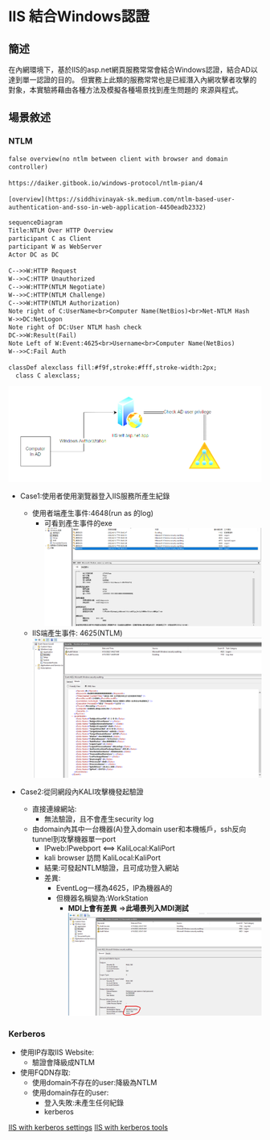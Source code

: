 # IIS 結合Windows認證

## 簡述
在內網環境下，基於IIS的asp.net網頁服務常常會結合Windows認證，結合AD以達到單一認證的目的。
但實務上此類的服務常常也是已經潛入內網攻擊者攻擊的對象，本實驗將藉由各種方法及模擬各種場景找到產生問題的
來源與程式。

## 場景敘述

### NTLM
```
false overview(no ntlm between client with browser and domain controller)

https://daiker.gitbook.io/windows-protocol/ntlm-pian/4

[overview](https://siddhivinayak-sk.medium.com/ntlm-based-user-authentication-and-sso-in-web-application-4450eadb2332)
```
```mermaid
sequenceDiagram
Title:NTLM Over HTTP Overview
participant C as Client
participant W as WebServer
Actor DC as DC

C-->>W:HTTP Request
W-->>C:HTTP Unauthorized
C-->>W:HTTP(NTLM Negotiate)
W-->>C:HTTP(NTLM Challenge)
C-->>W:HTTP(NTLM Authorization)
Note right of C:UserName<br>Computer Name(NetBios)<br>Net-NTLM Hash
W->>DC:NetLogon
Note right of DC:User NTLM hash check
DC->>W:Result(Fail)
Note Left of W:Event:4625<br>Username<br>Computer Name(NetBios)
W-->>C:Fail Auth

classDef alexclass fill:#f9f,stroke:#fff,stroke-width:2px;
  class C alexclass;

```

![圖 1](../images/e971dd1031eb0376ac2ca0bbca0463473b78bcf1037feac3b6da789e7008799b.png)

- Case1:使用者使用瀏覽器登入IIS服務所產生紀錄
  - 使用者端產生事件:4648(run as 的log)
    - 可看到產生事件的exe
![圖 2](../images/7c3e4e7d4e72fc6394d44b9a92a33f585f8b858743653d920658a66005aad5b1.png)
  - IIS端產生事件: 4625(NTLM)
![圖 3](../images/706627c5700b8c56b32b49b8e4edb24c3210e328fcf02fe08d90f3e67086e462.png)

- Case2:從同網段內KALI攻擊機發起驗證
  - 直接連線網站:
    - 無法驗證，且不會產生security log
  - 由domain內其中一台機器(A)登入domain user和本機帳戶，ssh反向tunnel到攻擊機器單一port
    - IPweb:IPwebport <==> KaliLocal:KaliPort
    - kali browser 訪問 KaliLocal:KaliPort
    - 結果:可發起NTLM驗證，且可成功登入網站
    - 差異:
      - EventLog一樣為4625，IP為機器A的
      - 但機器名稱變為:WorkStation
        - **MDI上會有差異** =>**此場景列入MDI測試**
![圖 1](../images/45b0cfa6704aff10c8dbbc706f05119338a0018d91b3970c1ef308e01fcda425.png)  


### Kerberos

- 使用IP存取IIS Website:
  - 驗證會降級成NTLM
- 使用FQDN存取:
  - 使用domain不存在的user:降級為NTLM
  - 使用domain存在的user:
    - 登入失敗:未產生任何紀錄
    - kerberos

[IIS with kerberos settings](https://techcommunity.microsoft.com/t5/iis-support-blog/setting-up-kerberos-authentication-for-a-website-in-iis/ba-p/347882)
[IIS with kerberos tools](https://github.com/SurajDixit/KerberosConfigMgrIIS)